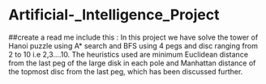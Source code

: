 # Artificial-_Intelligence_Project

##create a read me include this : In this project we have solve the tower of Hanoi puzzle using A* search and BFS using 4 pegs and disc ranging from 2 to 10 i.e 2,3….10. The heuristics used are minimum Euclidean distance from the last peg of the large disk in each pole and Manhattan distance of the topmost disc from the last peg, which has been discussed further.
